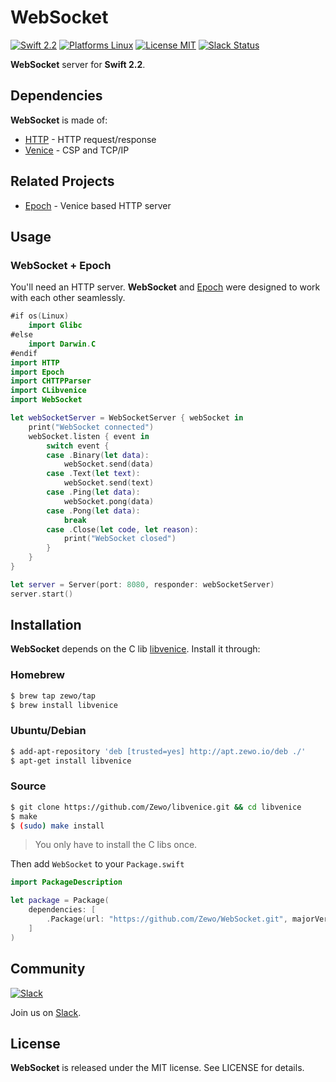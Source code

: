 WebSocket
=========

[![Swift 2.2](https://img.shields.io/badge/Swift-2.2-orange.svg?style=flat)](https://swift.org)
[![Platforms Linux](https://img.shields.io/badge/Platforms-Linux-lightgray.svg?style=flat)](https://swift.org/download/#linux)
[![License MIT](https://img.shields.io/badge/License-MIT-blue.svg?style=flat)](https://tldrlegal.com/license/mit-license)
[![Slack Status](https://zewo-slackin.herokuapp.com/badge.svg)](http://slack.zewo.io)

**WebSocket** server for **Swift 2.2**.

## Dependencies

**WebSocket** is made of:

- [HTTP](https://github.com/Zewo/HTTP) - HTTP request/response
- [Venice](https://github.com/Zewo/Venice) - CSP and TCP/IP

## Related Projects

- [Epoch](https://github.com/Zewo/Zewo) - Venice based HTTP server

## Usage

### WebSocket + Epoch

You'll need an HTTP server. **WebSocket** and [Epoch](https://github.com/Zewo/Zewo) were designed to work with each other seamlessly.

```swift
#if os(Linux)
    import Glibc
#else
    import Darwin.C
#endif
import HTTP
import Epoch
import CHTTPParser
import CLibvenice
import WebSocket

let webSocketServer = WebSocketServer { webSocket in
	print("WebSocket connected")
	webSocket.listen { event in
		switch event {
		case .Binary(let data):
			webSocket.send(data)
		case .Text(let text):
			webSocket.send(text)
		case .Ping(let data):
			webSocket.pong(data)
		case .Pong(let data):
			break
		case .Close(let code, let reason):
			print("WebSocket closed")
		}
	}
}

let server = Server(port: 8080, responder: webSocketServer)
server.start()
```

## Installation

**WebSocket** depends on the C lib [libvenice](https://github.com/Zewo/libvenice). Install it through:

### Homebrew 
```bash
$ brew tap zewo/tap
$ brew install libvenice
```

### Ubuntu/Debian
```bash
$ add-apt-repository 'deb [trusted=yes] http://apt.zewo.io/deb ./'
$ apt-get install libvenice
```

### Source
```bash
$ git clone https://github.com/Zewo/libvenice.git && cd libvenice
$ make
$ (sudo) make install
```

> You only have to install the C libs once.

Then add `WebSocket` to your `Package.swift`

```swift
import PackageDescription

let package = Package(
	dependencies: [
		.Package(url: "https://github.com/Zewo/WebSocket.git", majorVersion: 0, minor: 1)
	]
)
```

## Community

[![Slack](http://s13.postimg.org/ybwy92ktf/Slack.png)](http://slack.zewo.io/)

Join us on [Slack](http://slack.zewo.io/).

License
-------

**WebSocket** is released under the MIT license. See LICENSE for details.
